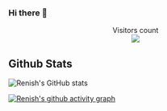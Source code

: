 ### Hi there 👋

<!--
**renishsurani/renishsurani** is a ✨ _special_ ✨ repository because its `README.md` (this file) appears on your GitHub profile.

Here are some ideas to get you started:

- 🔭 I’m currently working on ...
- 🌱 I’m currently learning ...
- 👯 I’m looking to collaborate on ...
- 🤔 I’m looking for help with ...
- 💬 Ask me about ...
- 📫 How to reach me: ...
- 😄 Pronouns: ...
- ⚡ Fun fact: ...
-->

<p align="center"> 
  Visitors count<br>
  <img src="https://profile-counter.glitch.me/renishsurani/count.svg" />
</p>

## Github Stats
![Renish's GitHub stats](https://github-readme-stats.vercel.app/api?username=renishsurani&show_icons=true&theme=vision-friendly-dark&count_private=true&line_height=40)
<!--![Top Langs](https://github-readme-stats.vercel.app/api/top-langs/?username=renishsurani&hide=html,css&theme=vision-friendly-dark&count_private=true&line_height=40)-->

</p>

<p align = "center">
  
[![Renish's github activity graph](https://github-readme-activity-graph.vercel.app/graph?username=renishsurani&bg_color=000000&color=fa7900&line=fb8c1d&point=fb3b02&area=true&hide_border=true)](https://github.com/renishsurani)
  
</p>
